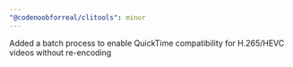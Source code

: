 ```yaml
---
"@codenoobforreal/clitools": minor
---
```


Added a batch process to enable QuickTime compatibility for H.265/HEVC videos without re-encoding
